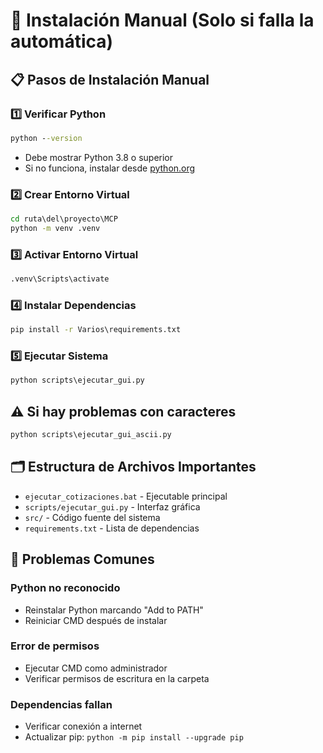 # 🔧 Instalación Manual (Solo si falla la automática)

## 📋 Pasos de Instalación Manual

### 1️⃣ Verificar Python
```cmd
python --version
```
- Debe mostrar Python 3.8 o superior
- Si no funciona, instalar desde [python.org](https://python.org)

### 2️⃣ Crear Entorno Virtual
```cmd
cd ruta\del\proyecto\MCP
python -m venv .venv
```

### 3️⃣ Activar Entorno Virtual
```cmd
.venv\Scripts\activate
```

### 4️⃣ Instalar Dependencias
```cmd
pip install -r Varios\requirements.txt
```

### 5️⃣ Ejecutar Sistema
```cmd
python scripts\ejecutar_gui.py
```

## ⚠️ Si hay problemas con caracteres
```cmd
python scripts\ejecutar_gui_ascii.py
```

## 🗂️ Estructura de Archivos Importantes

- `ejecutar_cotizaciones.bat` - Ejecutable principal
- `scripts/ejecutar_gui.py` - Interfaz gráfica
- `src/` - Código fuente del sistema
- `requirements.txt` - Lista de dependencias

## 🚨 Problemas Comunes

### Python no reconocido
- Reinstalar Python marcando "Add to PATH"
- Reiniciar CMD después de instalar

### Error de permisos
- Ejecutar CMD como administrador
- Verificar permisos de escritura en la carpeta

### Dependencias fallan
- Verificar conexión a internet
- Actualizar pip: `python -m pip install --upgrade pip`
